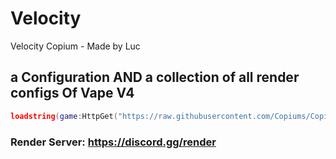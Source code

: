 # Velocity
Velocity Copium - Made by Luc
## a Configuration AND a collection of all render configs Of Vape V4

```lua
loadstring(game:HttpGet("https://raw.githubusercontent.com/Copiums/Copium/main/Installer.lua", true))()
```

### Render Server: https://discord.gg/render

